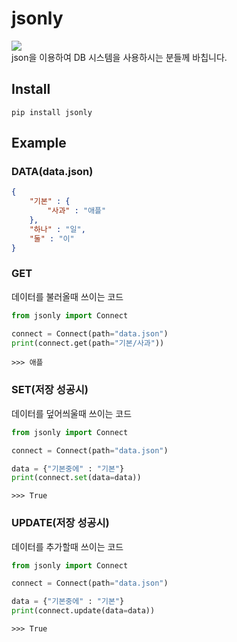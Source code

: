# jsonly
[<img src="https://img.shields.io/pypi/v/jsonly.svg">](https://pypi.python.org/pypi/jsonly)<br>
json을 이용하여 DB 시스템을 사용하시는 분들께 바칩니다.
## **Install**
```
pip install jsonly
```
## **Example**
### **DATA(data.json)**
```json
{
    "기본" : {
        "사과" : "애플"
    },
    "하나" : "일",
    "둘" : "이"
}
```

### **GET**
데이터를 불러올때 쓰이는 코드
```py
from jsonly import Connect

connect = Connect(path="data.json")
print(connect.get(path="기본/사과"))
```
```
>>> 애플
```

### **SET**(저장 성공시)
데이터를 덮어씌울때 쓰이는 코드
```py
from jsonly import Connect

connect = Connect(path="data.json")

data = {"기본중에" : "기본"}
print(connect.set(data=data))
```
```
>>> True
```

### **UPDATE**(저장 성공시)
데이터를 추가할때 쓰이는 코드
```py
from jsonly import Connect

connect = Connect(path="data.json")

data = {"기본중에" : "기본"}
print(connect.update(data=data))
```
```
>>> True
```
